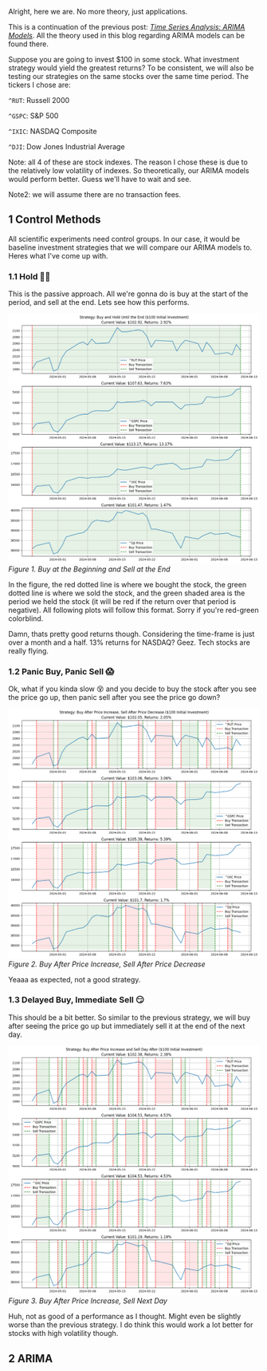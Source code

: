 Alright, here we are. No more theory, just applications.

This is a continuation of the previous post: [_Time Series Analysis: ARIMA Models_](https://www.funance.lol/blog/2oH7rZlN6SorUF88mjEX9H/time-series-arima). All the theory used in this blog regarding ARIMA models can be found there.

Suppose you are going to invest $100 in some stock. What investment strategy would yield the greatest returns? To be consistent, we will also be testing our strategies on the same stocks over the same time period. The tickers I chose are:

`^RUT`: Russell 2000

`^GSPC`: S&P 500

`^IXIC`: NASDAQ Composite

`^DJI`: Dow Jones Industrial Average

Note: all 4 of these are stock indexes. The reason I chose these is due to the relatively low volatility of indexes. So theoretically, our ARIMA models would perform better. Guess we'll have to wait and see.

Note2: we will assume there are no transaction fees.

## 1 Control Methods

All scientific experiments need control groups. In our case, it would be baseline investment strategies that we will compare our ARIMA models to. Heres what I've come up with.

### 1.1 Hold 💎🙌

This is the passive approach. All we're gonna do is buy at the start of the period, and sell at the end. Lets see how this performs.

![strategy: hold](./figures/strategy-hold.png)
_Figure 1. Buy at the Beginning and Sell at the End_

In the figure, the red dotted line is where we bought the stock, the green dotted line is where we sold the stock, and the green shaded area is the period we held the stock (it will be red if the return over that period is negative). All following plots will follow this format. Sorry if you're red-green colorblind.

Damn, thats pretty good returns though. Considering the time-frame is just over a month and a half. 13% returns for NASDAQ? Geez. Tech stocks are really flying.

### 1.2 Panic Buy, Panic Sell 😱

Ok, what if you kinda slow 😵 and you decide to buy the stock after you see the price go up, then panic sell after you see the price go down?

![panic buy and sell](./figures/panic-buy-panic-sell.png)
_Figure 2. Buy After Price Increase, Sell After Price Decrease_

Yeaaa as expected, not a good strategy.

### 1.3 Delayed Buy, Immediate Sell 😏

This should be a bit better. So similar to the previous strategy, we will buy after seeing the price go up but immediately sell it at the end of the next day.

![delayed buy immediate sell](./figures/delay-buy-immediate-sell.png)
_Figure 3. Buy After Price Increase, Sell Next Day_

Huh, not as good of a performance as I thought. Might even be slightly worse than the previous strategy. I do think this would work a lot better for stocks with high volatility though.

## 2 ARIMA
